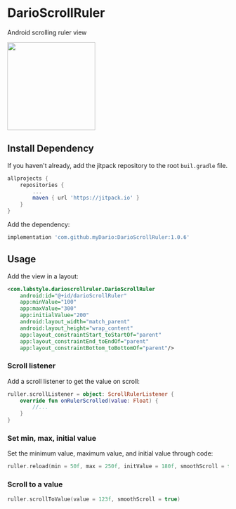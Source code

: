 # DarioScrollRuler
Android scrolling ruler view

<img src="art/screen0.gif" width="200"/>

## Install Dependency
If you haven't already, add the jitpack repository to the root `buil.gradle` file.

```gradle
allprojects {
    repositories {
        ...
        maven { url 'https://jitpack.io' }
    }
}
```

Add the dependency:
```gradle
implementation 'com.github.myDario:DarioScrollRuler:1.0.6'
```

## Usage
Add the view in a layout:

```xml
<com.labstyle.darioscrollruler.DarioScrollRuler
    android:id="@+id/darioScrollRuler"
    app:minValue="100"
    app:maxValue="300"
    app:initialValue="200"
    android:layout_width="match_parent"
    android:layout_height="wrap_content"
    app:layout_constraintStart_toStartOf="parent"
    app:layout_constraintEnd_toEndOf="parent"
    app:layout_constraintBottom_toBottomOf="parent"/>
```

### Scroll listener
Add a scroll listener to get the value on scroll:
```kotlin
ruller.scrollListener = object: ScrollRulerListener {
    override fun onRulerScrolled(value: Float) {
        //...
    }
}
```

### Set min, max, initial value
Set the minimum value, maximum value, and initial value through code:
```kotlin
ruller.reload(min = 50f, max = 250f, initValue = 180f, smoothScroll = false)
```

### Scroll to a value
```kotlin
ruller.scrollToValue(value = 123f, smoothScroll = true)
```